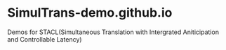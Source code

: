 # SimulTrans-demo.github.io
Demos for STACL(Simultaneous Translation with Intergrated Aniticipation and Controllable Latency)

